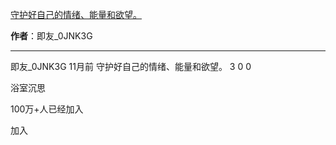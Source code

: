 

[守护好自己的情绪、能量和欲望。](https://m.okjike.com/originalPosts/6648ca714fe8012ef9001a36?s=ewoidSI6ICI1N2Y0ZGFjYWI2YzFlNTEzMDBiMDQyNmQiCn0=)

**作者**：即友_0JNK3G

---

即友_0JNK3G
11月前
守护好自己的情绪、能量和欲望。
3
0
0

浴室沉思

100万+人已经加入

加入

